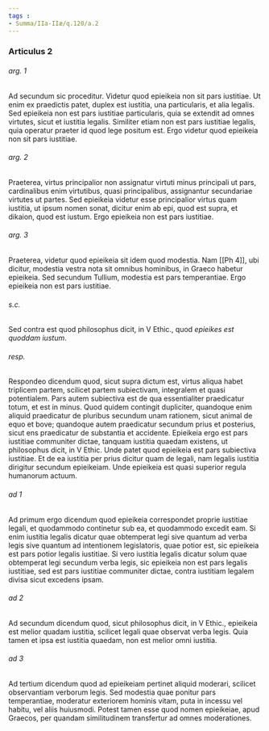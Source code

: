 ```yaml
---
tags : 
- Summa/IIa-IIæ/q.120/a.2
---
```


### Articulus 2

###### arg. 1
Ad secundum sic proceditur. Videtur quod epieikeia non sit pars iustitiae. Ut enim ex praedictis patet, duplex est iustitia, una particularis, et alia legalis. Sed epieikeia non est pars iustitiae particularis, quia se extendit ad omnes virtutes, sicut et iustitia legalis. Similiter etiam non est pars iustitiae legalis, quia operatur praeter id quod lege positum est. Ergo videtur quod epieikeia non sit pars iustitiae.

###### arg. 2
Praeterea, virtus principalior non assignatur virtuti minus principali ut pars, cardinalibus enim virtutibus, quasi principalibus, assignantur secundariae virtutes ut partes. Sed epieikeia videtur esse principalior virtus quam iustitia, ut ipsum nomen sonat, dicitur enim ab epi, quod est supra, et dikaion, quod est iustum. Ergo epieikeia non est pars iustitiae.

###### arg. 3
Praeterea, videtur quod epieikeia sit idem quod modestia. Nam [[Ph 4]], ubi dicitur, modestia vestra nota sit omnibus hominibus, in Graeco habetur epieikeia. Sed secundum Tullium, modestia est pars temperantiae. Ergo epieikeia non est pars iustitiae.

###### s.c.
Sed contra est quod philosophus dicit, in V Ethic., quod *epieikes est quoddam iustum*.

###### resp.
Respondeo dicendum quod, sicut supra dictum est, virtus aliqua habet triplicem partem, scilicet partem subiectivam, integralem et quasi potentialem. Pars autem subiectiva est de qua essentialiter praedicatur totum, et est in minus. Quod quidem contingit dupliciter, quandoque enim aliquid praedicatur de pluribus secundum unam rationem, sicut animal de equo et bove; quandoque autem praedicatur secundum prius et posterius, sicut ens praedicatur de substantia et accidente. Epieikeia ergo est pars iustitiae communiter dictae, tanquam iustitia quaedam existens, ut philosophus dicit, in V Ethic. Unde patet quod epieikeia est pars subiectiva iustitiae. Et de ea iustitia per prius dicitur quam de legali, nam legalis iustitia dirigitur secundum epieikeiam. Unde epieikeia est quasi superior regula humanorum actuum.

###### ad 1
Ad primum ergo dicendum quod epieikeia correspondet proprie iustitiae legali, et quodammodo continetur sub ea, et quodammodo excedit eam. Si enim iustitia legalis dicatur quae obtemperat legi sive quantum ad verba legis sive quantum ad intentionem legislatoris, quae potior est, sic epieikeia est pars potior legalis iustitiae. Si vero iustitia legalis dicatur solum quae obtemperat legi secundum verba legis, sic epieikeia non est pars legalis iustitiae, sed est pars iustitiae communiter dictae, contra iustitiam legalem divisa sicut excedens ipsam.

###### ad 2
Ad secundum dicendum quod, sicut philosophus dicit, in V Ethic., epieikeia est melior quadam iustitia, scilicet legali quae observat verba legis. Quia tamen et ipsa est iustitia quaedam, non est melior omni iustitia.

###### ad 3
Ad tertium dicendum quod ad epieikeiam pertinet aliquid moderari, scilicet observantiam verborum legis. Sed modestia quae ponitur pars temperantiae, moderatur exteriorem hominis vitam, puta in incessu vel habitu, vel aliis huiusmodi. Potest tamen esse quod nomen epieikeiae, apud Graecos, per quandam similitudinem transfertur ad omnes moderationes.

